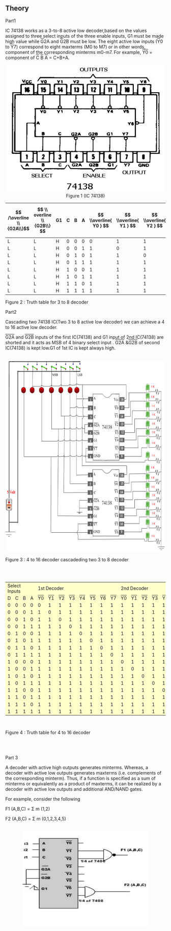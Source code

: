 ## Theory
<!-- Write the section content inside a paragraph element, we can also include images with &lt;img&gt; tag -->

 <div class="content" id="experiment-article-section-2-content">                            
                            <p>Part1</p>
                        
IC 74138 works as a 3-to-8 active low decoder,based on the values assigned to three select inputs of the three enable inputs, G1 must be made high value while <font style="text-decoration:overline">G</font>2A and <font style="text-decoration:overline">G</font>2B must be low. The eight active low inputs (<font style="text-decoration:overline">Y</font>0 to <font style="text-decoration:overline">Y</font>7) correspond to eight maxterms (M0 to M7) or in other words, component of the corresponding minterms m0-m7. For example, <font style="text-decoration:overline">Y0</font> = component of <font style="text-decoration:overline">C</font>&nbsp;<font style="text-decoration:overline">B</font>&nbsp;<font style="text-decoration:overline">A</font> = C+B+A. <br />
                            <div align="center">
                            <img src="images/74138.jpg" style="width:500px;height:400px;" /> 
                            <br />
                            Figure 1&nbsp;(IC 74138)</div>
 

 
 $$ /\overline \\{G2A\\}$$|$$ \\ overline \\{G2B\\} $$ | G1  |  C |  B |  A | $$ \\overline{ Y0 } $$  | $$ \\overline{ Y1 } $$   | $$ \\overline{ Y2 } $$   | $$ \\overline{ Y3 } $$  | $$ \\overline{ Y4 } $$  | $$ \\overline{ Y5 } $$  | $$ /\overline{ Y6 } $$  |  $/\overline{Y7}$ |
:--|:--|:--|:--|:--|:--|:--|:--|:--|:--|:--|:--|:--|:--|
 L | L  |H|0|0|0|0|1|1|1|1|1|1|1|
 L | L  |H|0|0|1|1|0|1|1|1|1|1|1|
 L | L  |H|0|1|0|1|1|0|1|1|1|1|1|
 L | L  |H|0|1|1|1|1|1|0|1|1|1|1|
 L | L  |H|1|0|0|1|1|1|1|0|1|1|1|
 L | L  |H|1|0|1|1|1|1|1|1|0|1|1|
 L | L  |H|1|1|0|1|1|1|1|1|1|0|1|
 L | L  |H|1|1|1|1|1|1|1|1|1|1|0|

Figure 2&nbsp;: Truth table for 3 to 8 decoder
                            
                             
  <p class="big" align="left">Part2</p>
                             
 <p align="left">Cascading two 74138 IC(Two 3 to 8 active low decoder) we can achieve a 4 to 16 active low decoder.
                              </p>
                              <p align="left"><font style="text-decoration:overline">G2A</font> and <font style="text-decoration:overline">G2B</font> inputs of the first IC(74138) and G1 input of 2nd IC(74138) are shorted and it acts as MSB of 4 binary select input .
                              <font style="text-decoration:overline">G2A</font> &amp;<font style="text-decoration:overline">G2B</font> of second IC(74138) is kept low.G1 of 1st IC is kept always high.</p>
                           
  <br />
                             
 <img src="images/dual-74138.JPG" style="width:700px;height:600px;"/> 
                             
<p>Figure 3&nbsp;: 4 to 16 decoder  cascadeding two 3 to 8 decoder
                             </p>
                             <br />
                             <br />
                             <table width="80%"  border="0" cellspacing="1px" cellpadding="2" bgcolor="#999999">
                             
<tr bgcolor="#FFFFCC">
                             <td colspan="4" width="30%">Select Inputs</font></td>
                             <td colspan="8">1st Decoder</font></td>
                             <td colspan="8">2nd Decoder</font></td>
                             </tr>
                             <tr bgcolor="#FFFFCC">
                             <td width="20%">D</td>
                             <td width="20%">C</td>
                             <td width="20%">B</td>
                             <td width="20%">A</td>
                             <td><font style="text-decoration:overline">Y0</font></td>
                             <td><font style="text-decoration:overline">Y1</font></td>
                             <td><font style="text-decoration:overline">Y2</font></td>
                             <td><font style="text-decoration:overline">Y3</font></td>
                             <td><font style="text-decoration:overline">Y4</font></td>
                             <td><font style="text-decoration:overline">Y5</font></td>
                             <td><font style="text-decoration:overline">Y6</font></td>
                             <td><font style="text-decoration:overline">Y7</font></td>
                             <td><font style="text-decoration:overline">Y0</font></td>
                             <td><font style="text-decoration:overline">Y1</font></td>
                             <td><font style="text-decoration:overline">Y2</font></td>
                             <td><font style="text-decoration:overline">Y3</font></td>
                             <td><font style="text-decoration:overline">Y4</font></td>
                             <td><font style="text-decoration:overline">Y5</font></td>
                             <td><font style="text-decoration:overline">Y6</font></td>
                             <td><font style="text-decoration:overline">Y7</font></td>
                             
                            
  </tr>
                                
                                
 <tr bgcolor="#FFFFCC">
                             <td >0</td>
                             <td>0</td>
                             <td >0</td>
                             <td>0</td>
                             <td>0</td>
                             <td>1</td>
                             <td>1</td>
                             <td>1</td>
                             <td>1</td>
                             <td>1</td>
                             <td>1</td>
                             <td>1</td>
                             <td>1</td>
                             <td>1</td>
                             <td>1</td>
                             <td>1</td>
                             <td>1</td>
                             <td>1</td>
                             <td>1</td>
                             <td>1</td>
                             
 </tr>
                             
                             
 <tr bgcolor="#FFFFCC">
                             <td>0</td>
                             <td >0</td>
                             <td >0</td>
                             <td>1</td>
                             <td>1</td>
                             <td>0</td>
                             <td>1</td>
                             <td>1</td>
                             <td>1</td>
                             <td>1</td>
                             <td>1</td>
                             <td>1</td>
                             <td>1</td>
                             <td>1</td>
                             <td>1</td>
                             <td>1</td>
                             <td>1</td>
                             <td>1</td>
                             <td>1</td>
                             <td>1</td>
                             
 </tr>
                             
                             
 <tr bgcolor="#FFFFCC">
                             <td>0</td>
                             <td >0</td>
                             <td >1</td>
                             <td>0</td>
                             <td>1</td>
                             <td>1</td>
                             <td>0</td>
                             <td>1</td>
                             <td>1</td>
                             <td>1</td>
                             <td>1</td>
                             <td>1</td>
                             <td>1</td>
                             <td>1</td>
                             <td>1</td>
                             <td>1</td>
                             <td>1</td>
                             <td>1</td>
                             <td>1</td>
                             <td>1</td>
                             
                             
 </tr>
                             
<tr bgcolor="#FFFFCC">
                             <td>0</td>
                             <td >0</td>
                             <td >1</td>
                             <td>1</td>
                             <td>1</td>
                             <td>1</td>
                             <td>1</td>
                             <td>0</td>
                             <td>1</td>
                             <td>1</td>
                             <td>1</td>
                             <td>1</td>
                             <td>1</td>
                             <td>1</td>
                             <td>1</td>
                             <td>1</td>
                             <td>1</td>
                             <td>1</td>
                             <td>1</td>
                             <td>1</td>
                             
                             
  </tr>
                             
 <tr bgcolor="#FFFFCC">
                             <td>0</td>
                             <td >1</td>
                             <td >0</td>
                             <td>0</td>
                             <td>1</td>
                             <td>1</td>
                             <td>1</td>
                             <td>1</td>
                             <td>0</td>
                             <td>1</td>
                             <td>1</td>
                             <td>1</td>
                             <td>1</td>
                             <td>1</td>
                             <td>1</td>
                             <td>1</td>
                             <td>1</td>
                             <td>1</td>
                             <td>1</td>
                             <td>1</td>
                             
                             
 </tr>
                             
                             
<tr bgcolor="#FFFFCC">
                             <td>0</td>
                             <td >1</td>
                             <td >0</td>
                             <td>1</td>
                             <td>1</td>
                             <td>1</td>
                             <td>1</td>
                             <td>1</td>
                             <td>1</td>
                             <td>0</td>
                             <td>1</td>
                             <td>1</td>
                             <td>1</td>
                             <td>1</td>
                             <td>1</td>
                             <td>1</td>
                             <td>1</td>
                             <td>1</td>
                             <td>1</td>
                             <td>1</td>
                             
                             
 </tr>
                             
                             
 <tr bgcolor="#FFFFCC">
                             <td>0</td>
                             <td >1</td>
                             <td >1</td>
                             <td>0</td>
                             <td>1</td>
                             <td>1</td>
                             <td>1</td>
                             <td>1</td>
                             <td>1</td>
                             <td>1</td>
                             <td>0</td>
                             <td>1</td>
                             <td>1</td>
                             <td>1</td>
                             <td>1</td>
                             <td>1</td>
                             <td>1</td>
                             <td>1</td>
                             <td>1</td>
                             <td>1</td>
                             
                             
 </tr>
                             
<tr bgcolor="#FFFFCC">
                             <td>0</td>
                             <td >1</td>
                             <td >1</td>
                             <td>1</td>
                             <td>1</td>
                             <td>1</td>
                             <td>1</td>
                             <td>1</td>
                             <td>1</td>
                             <td>1</td>
                             <td>1</td>
                             <td>0</td>
                             <td>1</td>
                             <td>1</td>
                             <td>1</td>
                             <td>1</td>
                             <td>1</td>
                             <td>1</td>
                             <td>1</td>
                             <td>1</td>
                             
                             
</tr>
                             
                             
                             
                             
                             
 <tr bgcolor="#FFFFCC">
                             <td>1</td>
                             <td >0</td>
                             <td >0</td>
                             <td>0</td>
                             <td>1</td>
                             <td>1</td>
                             <td>1</td>
                             <td>1</td>
                             <td>1</td>
                             <td>1</td>
                             <td>1</td>
                             <td>1</td>
                             <td>0</td>
                             <td>1</td>
                             <td>1</td>
                             <td>1</td>
                             <td>1</td>
                             <td>1</td>
                             <td>1</td>
                             <td>1</td>
                             
 </tr>
                             
                             
                             
                             
 <tr bgcolor="#FFFFCC">
                             <td>1</td>
                             <td >0</td>
                             <td >0</td>
                             <td>1</td>
                             <td>1</td>
                             <td>1</td>
                             <td>1</td>
                             <td>1</td>
                             <td>1</td>
                             <td>1</td>
                             <td>1</td>
                             <td>1</td>
                             <td>1</td>
                             <td>0</td>
                             <td>1</td>
                             <td>1</td>
                             <td>1</td>
                             <td>1</td>
                             <td>1</td>
                             <td>1</td>
                             
                             
</tr>
                             
                             
 <tr bgcolor="#FFFFCC">
                             <td>1</td>
                             <td >0</td>
                             <td >1</td>
                             <td>0</td>
                             <td>1</td>
                             <td>1</td>
                             <td>1</td>
                             <td>1</td>
                             <td>1</td>
                             <td>1</td>
                             <td>1</td>
                             <td>1</td>
                             <td>1</td>
                             <td>1</td>
                             <td>0</td>
                             <td>1</td>
                             <td>1</td>
                             <td>1</td>
                             <td>1</td>
                             <td>1</td>
                             
                             
  </tr>
                             
                             
 <tr bgcolor="#FFFFCC">
                             <td>1</td>
                             <td >0</td>
                             <td >1</td>
                             <td>1</td>
                             <td>1</td>
                             <td>1</td>
                             <td>1</td>
                             <td>1</td>
                             <td>1</td>
                             <td>1</td>
                             <td>1</td>
                             <td>1</td>
                             <td>1</td>
                             <td>1</td>
                             <td>1</td>
                             <td>0</td>
                             <td>1</td>
                             <td>1</td>
                             <td>1</td>
                             <td>1</td>
                             
                             
 </tr>
                             
                             
                             
<tr bgcolor="#FFFFCC">
                             <td>1</td>
                             <td >1</td>
                             <td >0</td>
                             <td>0</td>
                             <td>1</td>
                             <td>1</td>
                             <td>1</td>
                             <td>1</td>
                             <td>1</td>
                             <td>1</td>
                             <td>1</td>
                             <td>1</td>
                             <td>1</td>
                             <td>1</td>
                             <td>1</td>
                             <td>1</td>
                             <td>0</td>
                             <td>1</td>
                             <td>1</td>
                             <td>1</td>
                             
                             
 </tr>
                             
                             
                             
<tr bgcolor="#FFFFCC">
                             <td>1</td>
                             <td >1</td>
                             <td >0</td>
                             <td>1</td>
                             <td>1</td>
                             <td>1</td>
                             <td>1</td>
                             <td>1</td>
                             <td>1</td>
                             <td>1</td>
                             <td>1</td>
                             <td>1</td>
                             <td>1</td>
                             <td>1</td>
                             <td>1</td>
                             <td>1</td>
                             <td>1</td>
                             <td>0</td>
                             <td>1</td>
                             <td>1</td>
                             
</tr>
                             
                             
 <tr bgcolor="#FFFFCC">
                             <td>1</td>
                             <td >1</td>
                             <td >1</td>
                             <td>0</td>
                             <td>1</td>
                             <td>1</td>
                             <td>1</td>
                             <td>1</td>
                             <td>1</td>
                             <td>1</td>
                             <td>1</td>
                             <td>1</td>
                             <td>1</td>
                             <td>1</td>
                             <td>1</td>
                             <td>1</td>
                             <td>1</td>
                             <td>1</td>
                             <td>0</td>
                             <td>1</td>
                             
                             
 </tr>
                             
                             
  <tr bgcolor="#FFFFCC">
                             <td>1</td>
                             <td >1</td>
                             <td >1</td>
                             <td>1</td>
                             <td>1</td>
                             <td>1</td>
                             <td>1</td>
                             <td>1</td>
                             <td>1</td>
                             <td>1</td>
                             <td>1</td>
                             <td>1</td>
                             <td>1</td>
                             <td>1</td>
                             <td>1</td>
                             <td>1</td>
                             <td>1</td>
                             <td>1</td>
                             <td>1</td>
                             <td>0</td>
                             
                             
 </tr>
                             
                             
                             
                             
                             
 </table>
                             
 <br />
                              <p>Figure 4&nbsp;: Truth table for 4 to 16 decoder</p>
                              
                              
                              
                             
                             
<br />
                             <br />

<p class="big">Part 3</p>

A decoder with active high outputs generates minterms. Whereas, a decoder with active low outputs generates maxterms (i.e.  complements of
the corresponding minterm).
Thus, if a function is specified as a sum of minterms or equivalently as a product of maxterms, 
it can be realized by a decoder with active low outputs and additional AND/NAND gates. 
<br />

For example, consider the following
<br />

F1 (A,B,C) = &Sigma; m (1,2)
<br />

F2 (A,B,C) = &Sigma; m (0,1,2,3,4,5)

<br />

<div align="center">

<img src="images/decoder-syn.JPG" style="width:400px;height:300px;"/>
     
</div>                           


 <script id="MathJax-script" async src="https://cdn.jsdelivr.net/npm/mathjax@3/es5/tex-mml-chtml.js"></script>    
 </div> 